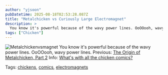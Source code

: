 ```yaml
---
author: "yjsoon"
pubDatetime: 2025-08-18T02:53:28.087Z
title: "Metalchicken vs Curiously Large Electromagnet"
description: >
  You know it's powerful because of the wavy power lines. OoOOooh, wavy power lines. Previous: The Origin of Metalchicken, Part 2 Info: What's with al...
tags: ["Chicken"]
---
```






![Metalchickenvsmagnet](http://yjblog.stupidchicken.com/images/metalchickenvsmagnet.png) You know it's powerful because of the wavy power lines. OoOOooh, wavy power lines. Previous: [The Origin of Metalchicken, Part 2](http://yjblog.stupidchicken.com/archives/2006/05/27/chicken-vs-metallurgical-accident-part-2) Info: [What's with all the chicken comics?](http://yjblog.stupidchicken.com/archives/2005/10/12/whats-with-all-the-chickens-part-2)

Tags: [chickens](http://www.technorati.com/tag/chickens), [comics](http://www.technorati.com/tag/comics), [electromagnets](http://www.technorati.com/tag/electromagnets)